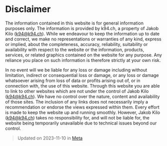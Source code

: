 # Disclaimer

The information contained in this website is for general information purposes only. 
The information is provided by k94.ch, a property of Jakob Kilo (k94@k94.ch). 
While we endeavour to keep the information up to date and correct, we make no representations or warranties of any kind,
express or implied, about the completeness, accuracy, reliability, suitability or availability with respect to the 
website or the information, products, services, or related graphics contained on the website for any purpose.
Any reliance you place on such information is therefore strictly at your own risk.

In no event will we be liable for any loss or damage including without limitation, indirect or consequential loss or damage, 
or any loss or damage whatsoever arising from loss of data or profits arising out of, or in connection with, the use of this website.
Through this website you are able to link to other websites which are not under the control of Jakob Kilo (k94@k94.ch).
We have no control over the nature, content and availability of those sites. 
The inclusion of any links does not necessarily imply a recommendation or endorse the views expressed within them.
Every effort is made to keep the website up and running smoothly.
However, Jakob Kilo (k94@k94.ch) takes no responsibility for, and will not be liable for, 
the website being temporarily unavailable due to technical issues beyond our control.

> Updated on <time datetime="2023-11-10">2023-11-10</time> in [Meta](categories.md#Meta) 